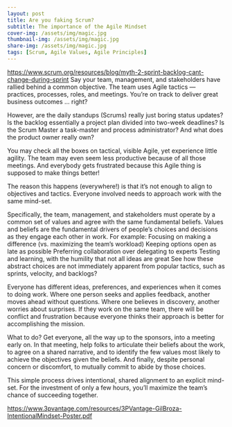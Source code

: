 ```yaml
---
layout: post
title: Are you faking Scrum?
subtitle: The importance of the Agile Mindset
cover-img: /assets/img/magic.jpg
thumbnail-img: /assets/img/magic.jpg
share-img: /assets/img/magic.jpg
tags: [Scrum, Agile Values, Agile Principles]
---
```

https://www.scrum.org/resources/blog/myth-2-sprint-backlog-cant-change-during-sprint
Say your team, management, and stakeholders have rallied behind a common objective. The team uses Agile tactics — practices, processes, roles, and meetings. You’re on track to deliver great business outcomes ... right?

However, are the daily standups (Scrums) really just boring status updates? Is the backlog essentially a project plan divided into two-week deadlines? Is the Scrum Master a task-master and process administrator? And what does the product owner really own?

You may check all the boxes on tactical, visible Agile, yet experience little agility. The team may even seem less productive because of all those meetings. And everybody gets frustrated because this Agile thing is supposed to make things better!

The reason this happens (everywhere!) is that it’s not enough to align to objectives and tactics. Everyone involved needs to approach work with the same mind-set.

Specifically, the team, management, and stakeholders must operate by a common set of values and agree with the same fundamental beliefs. Values and beliefs are the fundamental drivers of people’s choices and decisions as they engage each other in work. For example:
Focusing on making a difference (vs. maximizing the team’s workload)
Keeping options open as late as possible
Preferring collaboration over delegating to experts
Testing and learning, with the humility that not all ideas are great
See how these abstract choices are not immediately apparent from popular tactics, such as sprints, velocity, and backlogs?

Everyone has different ideas, preferences, and experiences when it comes to doing work. Where one person seeks and applies feedback, another moves ahead without questions. Where one believes in discovery, another worries about surprises. If they work on the same team, there will be conflict and frustration because everyone thinks their approach is better for accomplishing the mission.

What to do? Get everyone, all the way up to the sponsors, into a meeting early on. In that meeting, help folks to articulate their beliefs about the work, to agree on a shared narrative, and to identify the few values most likely to achieve the objectives given the beliefs. And finally, despite personal concern or discomfort, to mutually commit to abide by those choices.

This simple process drives intentional, shared alignment to an explicit mind-set. For the investment of only a few hours, you’ll maximize the team’s chance of succeeding together.

https://www.3pvantage.com/resources/3PVantage-GilBroza-IntentionalMindset-Poster.pdf
